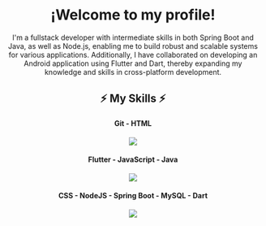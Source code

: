 <!--
**MateoAlvarez-Dev/MateoAlvarez-Dev** is a ✨ _special_ ✨ repository because its `README.md` (this file) appears on your GitHub profile.

Here are some ideas to get you started:

- 🔭 I’m currently working on ...
- 🌱 I’m currently learning ...
- 👯 I’m looking to collaborate on ...
- 🤔 I’m looking for help with ...
- 💬 Ask me about ...
- 📫 How to reach me: ...
- 😄 Pronouns: ...
- ⚡ Fun fact: ...
-->
<h1 align="center">¡Welcome to my profile!</h1>

<p style="text-align:center;">I'm a fullstack developer with intermediate skills in both Spring Boot and Java, as well as Node.js, enabling me to build robust and scalable systems for various applications. Additionally, I have collaborated on developing an Android application using Flutter and Dart, thereby expanding my knowledge and skills in cross-platform development.</p>

<h2 align="center">⚡ My Skills ⚡</h2>

<h4 align="center">Git - HTML</h4>
<p align="center">
  <a href="https://skillicons.dev">
    <img src="https://skillicons.dev/icons?i=git,html" />
  </a>
</p>

<h4 align="center">Flutter - JavaScript - Java</h4>
<p align="center">
  <a href="https://skillicons.dev">
    <img src="https://skillicons.dev/icons?i=flutter,js,java" />
  </a>
</p>

<h4 align="center">CSS - NodeJS - Spring Boot - MySQL - Dart</h4>
<p align="center">
  <a href="https://skillicons.dev">
    <img src="https://skillicons.dev/icons?i=css,nodejs,spring,mysql,dart" />
  </a>
</p>


